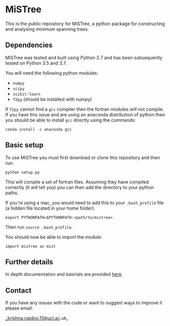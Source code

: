 # MiSTree

This is the public repository for MiSTree, a python package for constructing and
analysing minimum spanning trees.

## Dependencies

MiSTree was tested and built using Python 2.7 and has been subsequently tested on
Python 3.5 and 3.7.

You will need the following python modules:

* `numpy`
* `scipy`
* `scikit-learn`
* `f2py` (should be installed with numpy)

If `f2py` cannot find a `gcc` compiler then the fortran modules will not compile.
If you have this issue and are using an anaconda distribution of python then you
should be able to install `gcc` directly using the commands:

`conda install -c anaconda gcc`

## Basic setup

To use MiSTree you must first download or clone this repository and then run:

`python setup.py`

This will compile a set of fortran files. Assuming they have compiled correctly
(it will tell you) you can then add the directory to your python paths.

If you're using a mac, you would need to add this to your `.bash_profile` file
(a hidden file located in your home folder):

`export PYTHONPATH=$PYTHONPATH:<path/to/mistree>`

Then run `source .bash_profile`.

You should now be able to import the module:

`import mistree as mist`

## Further details

In depth documentation and tutorials are provided [here](https://knaidoo29.github.io/mistreedoc/).

## Contact

If you have any issues with the code or want to suggest ways to improve it please email:

_krishna.naidoo.11@ucl.ac.uk_
